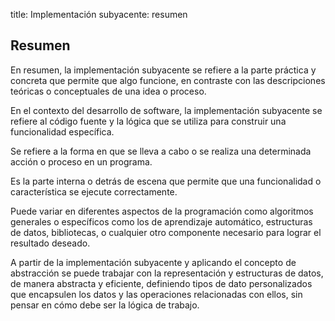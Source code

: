 title: Implementación subyacente: resumen

## Resumen

En resumen, la implementación subyacente se refiere a la parte práctica y concreta que permite que algo funcione, en contraste con las descripciones teóricas o conceptuales de una idea o proceso.

En el contexto del desarrollo de software, la implementación subyacente se refiere al código fuente y la lógica que se utiliza para construir una funcionalidad específica. 

Se refiere a la forma en que se lleva a cabo o se realiza una determinada acción o proceso en un programa.

Es la parte interna o detrás de escena que permite que una funcionalidad o característica se ejecute correctamente.

Puede variar en diferentes aspectos de la programación como algoritmos generales o específicos como los de aprendizaje automático, estructuras de datos, bibliotecas, o cualquier otro componente necesario para lograr el resultado deseado.

A partir de la implementación subyacente y aplicando el concepto de abstracción se puede trabajar con la representación y estructuras de datos, de manera abstracta y eficiente, definiendo tipos de dato personalizados que encapsulen los datos y las operaciones relacionadas con ellos, sin pensar en cómo debe ser la lógica de trabajo.
